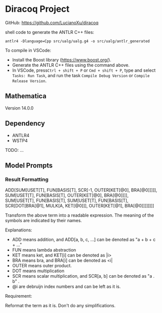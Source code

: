 # Diracoq Project
GitHub: https://github.com/LucianoXu/diracoq


shell code to generate the ANTLR C++ files:

```
antlr4 -Dlanguage=Cpp src/ualg/ualg.g4 -o src/ualg/antlr_generated
```

To compile in VSCode:
- Install the Boost library (https://www.boost.org/).
- Generate the ANTLR C++ files using the command above.
- In VSCode, press`Ctrl + shift + P` or `Cmd + shift + P`, type and select `Tasks: Run Task`, and run the task `Compile Debug Version` or `Compile Release Version`.

## Mathematica
Version 14.0.0

## Dependency
- ANTLR4
- WSTP4

TODO:
...

## Model Prompts

### Result Formatting

ADD[SUM[USET[T], FUN[BASIS[T], SCR[-1, OUTER[KET[@0], BRA[@0]]]]], SUM[USET[T], FUN[BASIS[T], OUTER[KET[@0], BRA[@0]]]], SUM[USET[T], FUN[BASIS[T], SUM[USET[T], FUN[BASIS[T], SCR[DOT[BRA[@1], MULK[A, KET[@0]]], OUTER[KET[@1], BRA[@0]]]]]]]]

Transform the above term into a readable expression. The meaning of the symbols are indicated by their names.

Explanations:

- ADD means addition, and ADD[a, b, c, ...] can be denoted as "a + b + c + ..."
- FUN means lambda abstraction
- KET means ket, and KET[i] can be denoted as |i>
- BRA means bra, and BRA[i] can be denoted as <i|
- OUTER means outer product.
- DOT means multiplication
- SCR means scalar multiplication, and SCR[a, b] can be denoted as "a . b" .
- @i are debruijn index numbers and can be left as it is.

Requirement:

Reformat the term as it is. Don't do any simplifications.
